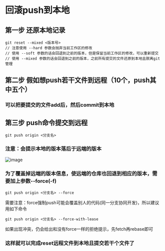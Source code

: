 # 回滚push到本地
## 第一步 还原本地记录
```
git reset --mixed <版本号>
// 注意使用 --hard 参数会抛弃当前工作区的修改
// 使用 --soft 参数的话会回退到之前的版本，但是保留当前工作区的修改，可以重新提交
// 使用 --mixed 参数的话会回退到之前的版本，之前所有提交的文件还原到本地且脱离git管理
```

## 第二步 假如想push若干文件到远程（10个，push其中五个）
### 可以把要提交的文件add后，然后commit到本地

## 第三步 push命令提交到远程
```
git push origin <分支名>
```

### 注意：会提示本地的版本落后于远端的版本 
![image](https://img-blog.csdnimg.cn/20200305132251322.png "")

### 为了覆盖掉远端的版本信息，使远端的仓库也回退到相应的版本，需要加上参数--force(-f)
```
git push origin <分支名> --force
```

需要注意：force强制push可能会覆盖别人的代码(同一分支协同开发)，所以建议用如下命令
```
git push origin <分支名> --force-with-lease
```
如果出现冲突，仍会给出和没有force一样的拒绝提示，先fetch再rebase即可

### 这样就可以完成reset远程文件到本地且提交若干个文件了
